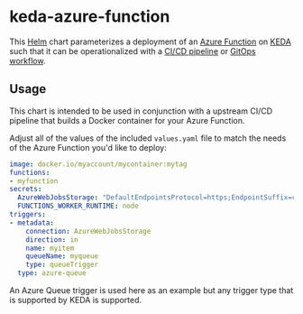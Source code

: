 # keda-azure-function

This [Helm](https://helm.sh) chart parameterizes a deployment of an [Azure Function](https://docs.microsoft.com/en-us/azure/azure-functions/) on [KEDA](https://github.com/kedacore/keda) such that it can be operationalized with a [CI/CD pipeline](https://azure.microsoft.com/en-us/services/devops/) or [GitOps workflow](https://github.com/microsoft/bedrock).

## Usage

This chart is intended to be used in conjunction with a upstream CI/CD pipeline that builds a Docker container for your Azure Function. 

Adjust all of the values of the included `values.yaml` file to match the needs of the Azure Function you'd like to deploy:

```yaml
image: docker.io/myaccount/mycontainer:mytag
functions:
- myfunction 
secrets:
  AzureWebJobsStorage: "DefaultEndpointsProtocol=https;EndpointSuffix=core.windows.net;AccountName=mystorageaccount;AccountKey=dWR7tgY...Aq0w=="
  FUNCTIONS_WORKER_RUNTIME: node
triggers:
- metadata:
    connection: AzureWebJobsStorage
    direction: in
    name: myitem 
    queueName: myqueue 
    type: queueTrigger
  type: azure-queue
```

An Azure Queue trigger is used here as an example but any trigger type that is supported by KEDA is supported.  
